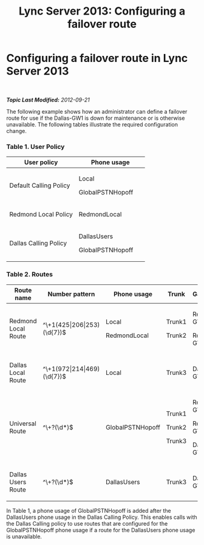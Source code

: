﻿---
title: 'Lync Server 2013: Configuring a failover route'
TOCTitle: Configuring a failover route
ms:assetid: 76e48df4-3b78-4fb7-b1f7-c1e604b81bad
ms:mtpsurl: https://technet.microsoft.com/en-us/library/Gg398581(v=OCS.15)
ms:contentKeyID: 48184542
ms.date: 07/23/2014
mtps_version: v=OCS.15
---

<div data-xmlns="http://www.w3.org/1999/xhtml">

<div class="topic" data-xmlns="http://www.w3.org/1999/xhtml" data-msxsl="urn:schemas-microsoft-com:xslt" data-cs="http://msdn.microsoft.com/en-us/">

<div data-asp="http://msdn2.microsoft.com/asp">

# Configuring a failover route in Lync Server 2013

</div>

<div id="mainSection">

<div id="mainBody">

<span> </span>

_**Topic Last Modified:** 2012-09-21_

The following example shows how an administrator can define a failover route for use if the Dallas-GW1 is down for maintenance or is otherwise unavailable. The following tables illustrate the required configuration change.

### Table 1. User Policy

<table>
<colgroup>
<col style="width: 50%" />
<col style="width: 50%" />
</colgroup>
<thead>
<tr class="header">
<th>User policy</th>
<th>Phone usage</th>
</tr>
</thead>
<tbody>
<tr class="odd">
<td><p>Default Calling Policy</p></td>
<td><p>Local</p>
<p>GlobalPSTNHopoff</p></td>
</tr>
<tr class="even">
<td><p>Redmond Local Policy</p></td>
<td><p>RedmondLocal</p></td>
</tr>
<tr class="odd">
<td><p>Dallas Calling Policy</p></td>
<td><p>DallasUsers</p>
<p>GlobalPSTNHopoff</p></td>
</tr>
</tbody>
</table>


### Table 2. Routes

<table>
<colgroup>
<col style="width: 20%" />
<col style="width: 20%" />
<col style="width: 20%" />
<col style="width: 20%" />
<col style="width: 20%" />
</colgroup>
<thead>
<tr class="header">
<th>Route name</th>
<th>Number pattern</th>
<th>Phone usage</th>
<th>Trunk</th>
<th>Gateway</th>
</tr>
</thead>
<tbody>
<tr class="odd">
<td><p>Redmond Local Route</p></td>
<td><p>^\+1(425|206|253)(\d{7})$</p></td>
<td><p>Local</p>
<p>RedmondLocal</p></td>
<td><p>Trunk1</p>
<p>Trunk2</p></td>
<td><p>Red-GW1</p>
<p>Red-GW2</p></td>
</tr>
<tr class="even">
<td><p>Dallas Local Route</p></td>
<td><p>^\+1(972|214|469)(\d{7})$</p></td>
<td><p>Local</p></td>
<td><p>Trunk3</p></td>
<td><p>Dallas-GW1</p></td>
</tr>
<tr class="odd">
<td><p>Universal Route</p></td>
<td><p>^\+?(\d*)$</p></td>
<td><p>GlobalPSTNHopoff</p></td>
<td><p>Trunk1</p>
<p>Trunk2</p>
<p>Trunk3</p></td>
<td><p>Red-GW1</p>
<p>Red-GW2</p>
<p>Dallas-GW1</p></td>
</tr>
<tr class="even">
<td><p>Dallas Users Route</p></td>
<td><p>^\+?(\d*)$</p></td>
<td><p>DallasUsers</p></td>
<td><p>Trunk3</p></td>
<td><p>Dallas-GW1</p></td>
</tr>
</tbody>
</table>


In Table 1, a phone usage of GlobalPSTNHopoff is added after the DallasUsers phone usage in the Dallas Calling Policy. This enables calls with the Dallas Calling policy to use routes that are configured for the GlobalPSTNHopoff phone usage if a route for the DallasUsers phone usage is unavailable.

</div>

<span> </span>

</div>

</div>

</div>

